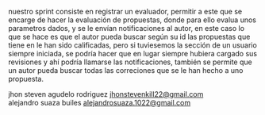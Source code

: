 nuestro sprint consiste en registrar un evaluador, permitir a este que se encarge de hacer la evaluación de propuestas, donde para ello evalua unos parametros dados, y se le envían notificaciones al autor, en este caso lo que se hace es que el autor pueda buscar según su id las propuestas que tiene en le han sido calificadas, pero si tuviesemos la sección de un usuario siempre iniciada, se podría hacer que en lugar siempre hubiera cargado sus revisiones y ahí podría llamarse las notificaciones, también se permite que un autor pueda buscar todas las correciones que se le han hecho a uno propuesta.

jhon steven agudelo rodriguez jhonstevenkill22@gmail.com   
alejandro suaza builes alejandrosuaza.1022@gmail.com 